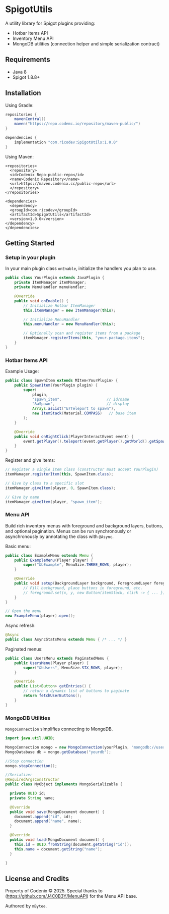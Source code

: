 # SpigotUtils

A utility library for Spigot plugins providing:
- Hotbar Items API 
- Inventory Menu API 
- MongoDB utilities (connection helper and simple serialization contract)

## Requirements
- Java 8
- Spigot 1.8.8+

## Installation

Using Gradle:

```gradle
repositories {
    mavenCentral()
    maven("https://repo.codemc.io/repository/maven-public/")
}

dependencies {
    implementation "com.ricodev:SpigotUtils:1.0.0"
}
```
Using Maven:

```maven
<repositories>
  <repository>
  <id>Codenix Repo-public-repo</id>
  <name>Codenix Repository</name>
  <url>https://maven.codenix.cc/public-repo</url>
  </repository>
</repositories>

<dependencies>
  <dependency>
  <groupId>com.ricodev</groupId>
  <artifactId>SpigotUtils</artifactId>
  <version>1.0.0</version>
</dependency>
</dependencies>
```


## Getting Started

### Setup in your plugin
In your main plugin class `onEnable`, initialize the handlers you plan to use.

```java
public class YourPlugin extends JavaPlugin {
    private ItemManager itemManager;
    private MenuHandler menuHandler;

    @Override
    public void onEnable() {
        // Initialize Hotbar ItemManager 
        this.itemManager = new ItemManager(this);

        // Initialize MenuHandler 
        this.menuHandler = new MenuHandler(this);

        // Optionally scan and register items from a package
        itemManager.registerItems(this, "your.package.items");
    }
}
```


### Hotbar Items API
Example Usage:
```java
public class SpawnItem extends MItem<YourPlugin> {
    public SpawnItem(YourPlugin plugin) {
        super(
            plugin,
            "spawn_item",                    // id/name
            "&aSpawn",                       // display
            Arrays.asList("&7Teleport to spawn"),
            new ItemStack(Material.COMPASS)   // base item
        );
    }

    @Override
    public void onRightClick(PlayerInteractEvent event) {
        event.getPlayer().teleport(event.getPlayer().getWorld().getSpawnLocation());
    }
}
```

Register and give items:

```java
// Register a single item class (constructor must accept YourPlugin)
itemManager.registerItem(this, SpawnItem.class);

// Give by class to a specific slot
itemManager.giveItem(player, 0, SpawnItem.class);

// Give by name 
itemManager.giveItem(player, "spawn_item");
```

### Menu API
Build rich inventory menus with foreground and background layers, buttons, and optional pagination. Menus can be run synchronously or asynchronously by annotating the class with `@Async`.

Basic menu:

```java
public class ExampleMenu extends Menu {
    public ExampleMenu(Player player) {
        super("&bExample", MenuSize.THREE_ROWS, player);
    }

    @Override
    public void setup(BackgroundLayer background, ForegroundLayer foreground) {
        // Fill background, place buttons in foreground, etc.
        // foreground.set(x, y, new Button(itemStack, click -> { ... }));
    }
}

// Open the menu
new ExampleMenu(player).open();
```

Async refresh:

```java
@Async
public class AsyncStatsMenu extends Menu { /* ... */ }
```

Paginated menus:

```java
public class UsersMenu extends PaginatedMenu {
    public UsersMenu(Player player) {
        super("&bUsers", MenuSize.SIX_ROWS, player);
    }

    @Override
    public List<Button> getEntries() {
        // return a dynamic list of buttons to paginate
        return fetchUserButtons();
    }
}
```

### MongoDB Utilities
`MongoConnection` simplifies connecting to MongoDB.

```java
import java.util.UUID;

MongoConnection mongo = new MongoConnection(yourPlugin, "mongodb://user:pass@host:27017/?authSource=admin");
MongoDatabase db = mongo.getDatabase("yourdb");

//Stop connection
mongo.stopConnection();

//Serializer
@RequiredArgsConstructor
public class MyObject implements MongoSerializable {

  private UUID id;
  private String name;

  @Override
  public void save(MongoDocument document) {
    document.append("id", id);
    document.append("name", name);
  }

  @Override
  public void load(MongoDocument document) {
    this.id = UUID.fromString(document.getString("id"));
    this.name = document.getString("name");
  }

}
```

## License and Credits
Property of Codenix © 2025.
Special thanks to (https://github.com/J4C0B3Y/MenuAPI) for the Menu API base.

Authored by `mBytee`.
